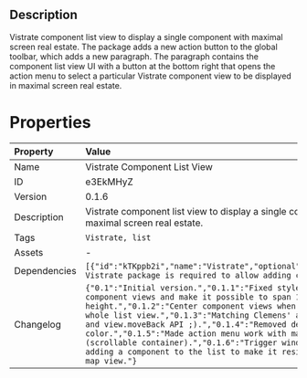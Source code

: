 <h2>Description</h2><p>Vistrate component list view to display a single component with maximal screen real estate. The package adds a new action button to the global toolbar, which adds a new paragraph. The paragraph contains the component list view UI with a button at the bottom right that opens the action menu to select a particular Vistrate component view to be displayed in maximal screen real estate.</p>

# Properties

| Property | Value |
| :--- | :--- |
| Name | Vistrate Component List View |
| ID | e3EkMHyZ |
| Version | 0.1.6 |
| Description | Vistrate component list view to display a single component with maximal screen real estate. |
| Tags | `Vistrate, list` |
| Assets | - |
| Dependencies | `[{"id":"kTKppb2i","name":"Vistrate","optional":false,"usage":"The Vistrate package is required to allow adding components."}]` |
| Changelog | `{"0.1":"Initial version.","0.1.1":"Fixed style to center component views and make it possible to span 100% width and height.","0.1.2":"Center component views when they don't fill the whole list view.","0.1.3":"Matching Clemens' amazing view.moveTo and view.moveBack API ;).","0.1.4":"Removed debugging color.","0.1.5":"Made action menu work with many items (scrollable container).","0.1.6":"Trigger window resize event on adding a component to the list to make it resize, especially the map view."}` |